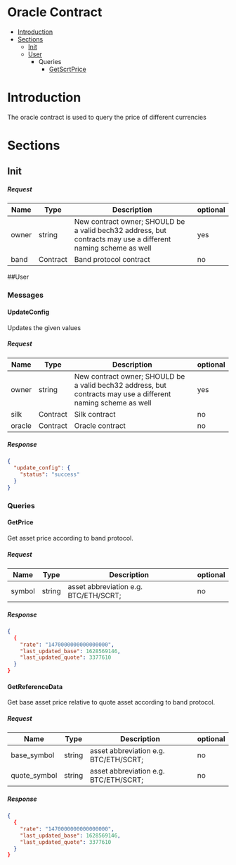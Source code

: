 # Oracle Contract
* [Introduction](#Introduction)
* [Sections](#Sections)
    * [Init](#Init)
    * [User](#User)
        * Queries
            * [GetScrtPrice](#GetScrtPrice)
# Introduction
The oracle contract is used to query the price of different currencies

# Sections

## Init
##### Request
|Name      |Type      |Description                                                                                                        | optional |
|----------|----------|-------------------------------------------------------------------------------------------------------------------|----------|
|owner     | string   |  New contract owner; SHOULD be a valid bech32 address, but contracts may use a different naming scheme as well    |  yes     |
|band      | Contract |  Band protocol contract   |  no      |

##User

### Messages

#### UpdateConfig
Updates the given values
##### Request
|Name      |Type      |Description                                                                                                        | optional |
|----------|----------|-------------------------------------------------------------------------------------------------------------------|----------|
|owner     | string   |  New contract owner; SHOULD be a valid bech32 address, but contracts may use a different naming scheme as well    |  yes     |
|silk      | Contract |  Silk contract                                                                                                    |  no      |
|oracle    | Contract |  Oracle contract                                                                                                  |  no      |
##### Response
```json
{
  "update_config": {
    "status": "success"
  }
}
```

### Queries

#### GetPrice
Get asset price according to band protocol.
##### Request
|Name        |Type    |Description                                                                                                            | optional |
|------------|--------|-----------------------------------------------------------------------------------------------------------------------|----------|
|symbol      | string |  asset abbreviation e.g. BTC/ETH/SCRT;   |  no      |
##### Response
```json
{
  {
    "rate": "1470000000000000000",
    "last_updated_base": 1628569146,
    "last_updated_quote": 3377610
  }
}
```
#### GetReferenceData
Get base asset price relative to quote asset according to band protocol.
##### Request
|Name        |Type    |Description                                                                                                            | optional |
|------------|--------|-----------------------------------------------------------------------------------------------------------------------|----------|
|base_symbol | string |  asset abbreviation e.g. BTC/ETH/SCRT;   |  no      |
|quote_symbol| string |  asset abbreviation e.g. BTC/ETH/SCRT;   |  no      |
##### Response
```json
{
  {
    "rate": "1470000000000000000",
    "last_updated_base": 1628569146,
    "last_updated_quote": 3377610
  }
}
```

